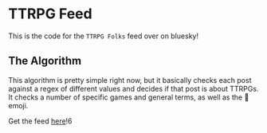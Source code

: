 # TTRPG Feed

This is the code for the `TTRPG Folks` feed over on bluesky!

## The Algorithm

This algorithm is pretty simple right now, but it basically checks each post against a regex of different values and decides if that post is about TTRPGs. It checks a number of specific games and general terms, as well as the 🎲 emoji.

Get the feed [here](https://bsky.app/profile/did:plc:iuk433sj23ncu2oo2pfnw7fw/feed/aaabotewjkiv4)!6